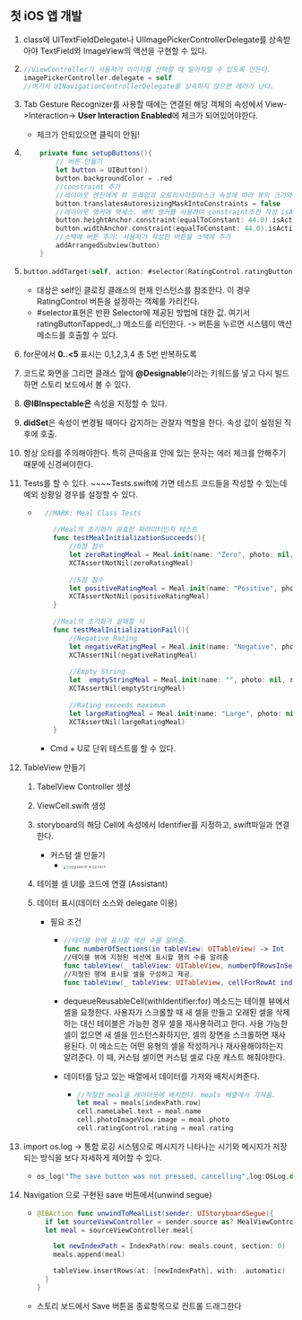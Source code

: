 ## 첫 iOS 앱 개발

1. class에 UITextFieldDelegate나 UIImagePickerControllerDelegate를 상속받아야 TextField와 ImageView의 액션을 구현할 수 있다.

2. ```swift
   //ViewController가 사용자가 이미지를 선택할 때 알아차릴 수 있도록 만든다.
   imagePickerController.delegate = self
   //여기서 UINavigationControllerDelegate를 상속하지 않으면 에러가 난다.
   ```

3. Tab Gesture Recognizer를 사용할 때에는 연결된 해당 객체의 속성에서 View->Interaction-> **User Interaction Enabled**에 체크가 되어있어야한다.

   - 체크가 안되있으면 클릭이 안됨!

4. ```swift
       private func setupButtons(){
           // 버튼 만들기
           let button = UIButton()
           button.backgroundColor = .red
           //constraint 추가
           //레이아웃 엔진에게 뷰 프레임과 오토리사이징마스크 속성에 따라 뷰의 크기와 위치를 정의하는 제약 조건을 만들도록 지시
           button.translatesAutoresizingMaskIntoConstraints = false
           //레이아웃 앵커에 액세스. 배치 앵커를 사용하여 constraint조건 작성 isActive는 구속 조건을 활성화하거나 비활성화
           button.heightAnchor.constraint(equalToConstant: 44.0).isActive = true
           button.widthAnchor.constraint(equalToConstant: 44.0).isActive = true
           //스택에 버튼 추가: 사용자가 작성한 버튼을 스택에 추가
           addArrangedSubview(button)
       }
   ```

5. ```swift
   button.addTarget(self, action: #selector(RatingControl.ratingButtonTapped(button:)), for: .touchUpInside)
   ```

   - 대상은 self인 클로징 클래스의 현재 인스턴스를 참조한다. 이 경우 RatingControl 버튼을 설정하는 객체를 가리킨다.
   - #selector표현은 반환 Selector에 제공된 방법에 대한 값. 여기서 ratingButtonTapped(_:) 메소드를 리턴한다. -> 버튼을 누르면 시스템이 액션 메소드를 호출할 수 있다.

6. for문에서 **0..<5** 표시는  0,1,2,3,4 총 5번 반복하도록

7. 코드로 화면을 그리면 클래스 앞에 **@Designable**이라는 키워드를 넣고 다시 빌드하면 스토리 보드에서 볼 수 있다.

8. **@IBInspectable은** 속성을 지정할 수 있다.

9. **didSet**은 속성이 변경될 때마다 감지하는 관찰자 역할을 한다. 속성 값이 설정된 직후에 호출.

10. 항상 오타를 주의해야한다. 특히 큰따옴표 안에 있는 문자는 에러 체크를 안해주기 때문에 신경써야한다.

11. Tests를 할 수 있다. ~~~~Tests.swift에 가면 테스트 코드들을 작성할 수 있는데 예외 상황일 경우를 설정할 수 있다.

    - ```swift
        //MARK: Meal Class Tests
          
          //Meal의 초기화가 유효한 파라미터인지 테스트
          func testMealInitializationSucceeds(){
              //0점 점수
              let zeroRatingMeal = Meal.init(name: "Zero", photo: nil, rating: 0)
              XCTAssertNotNil(zeroRatingMeal)
              
              //5점 점수
              let positiveRatingMeal = Meal.init(name: "Positive", photo: nil, rating: 5)
              XCTAssertNotNil(positiveRatingMeal)
          }
          
          //Meal의 초기화가 실패할 시
          func testMealInitializationFail(){
              //Negative Rating
              let negativeRatingMeal = Meal.init(name: "Negative", photo: nil, rating: -1)
              XCTAssertNil(negativeRatingMeal)
              
              //Empty String
              let  emptyStringMeal = Meal.init(name: "", photo: nil, rating: 0)
              XCTAssertNil(emptyStringMeal)
              
              //Rating exceeds maximum
              let largeRatingMeal = Meal.init(name: "Large", photo: nil, rating: 6)
              XCTAssertNil(largeRatingMeal)
          }
      ```

      - Cmd + U로 단위 테스트를 할 수 있다.

12. TableView 만들기

    1. TabelView Controller 생성

    2. ViewCell.swift 생성

    3. storyboard의 해당 Cell에 속성에서 Identifier를 지정하고, swift파일과 연결한다.

       - 커스텀 셀 만들기
         - <img src="../img/스크린샷 2020-07-14 오후 5.02.11.png" alt="스크린샷 2020-07-14 오후 5.02.11" style="zoom:33%;" />

    4. 테이블 셀 UI를 코드에 연결 (Assistant)

    5. 데이터 표시(데이터 소스와 delegate 이용)

       - 필요 조건

         - ```swift
           //테이블 뷰에 표시할 섹션 수를 알려줌.
           func numberOfSections(in tableView: UITableView) -> Int
           //테이블 뷰에 지정된 섹션에 표시할 행의 수를 알려줌
           func tableView(_ tableView: UITableView, numberOfRowsInSection section: Int) -> Int
           //지정된 행에 표시할 셀을 구성하고 제공.
           func tableView(_ tableView: UITableView, cellForRowAt indexPath: IndexPath) -> UITableViewCell
           ```

         - dequeueReusableCell(withIdentifier:for) 메소드는 테이블 뷰에서 셀을 요청한다. 사용자가 스크롤할 때 새 셀을 만들고 오래된 셀을 삭제하는 대신 테이블은 가능한 경우 셀을 재사용하려고 한다. 사용 가능한 셀이 없으면 새 셀을 인스턴스화하지만, 셀의 장면을 스크롤하면 재사용된다. 이 메소드는 어떤 유형의 셀을 작성하거나 재사용해야하는지 알려준다. 이 때, 커스텀 셀이면 커스텀 셀로 다운 캐스트 해줘야한다.

         - 데이터를 담고 있는 배열에서 데이터를 가져와 배치시켜준다.

           - ```swift
             //적절한 meal을 레이아웃에 배치한다. meals 배열에서 가져옴.
             let meal = meals[indexPath.row]
             cell.nameLabel.text = meal.name
             cell.photoImageView.image = meal.photo
             cell.ratingControl.rating = meal.rating
             ```

13. import os.log -> 통합 로깅 시스템으로 메시지가 나타나는 시기와 메시지가 저장되는 방식을 보다 자세하게 제어할 수 있다.

    - ```swift 
      os_log("The save button was not pressed, cancelling",log:OSLog.default, type: .debug)
      ```

14. Navigation 으로 구현된 save 버튼에서(unwind segue)

    - ```swift
      @IBAction func unwindToMealList(sender: UIStoryboardSegue){
        if let sourceViewController = sender.source as? MealViewController ,
        let meal = sourceViewController.meal{
      
          let newIndexPath = IndexPath(row: meals.count, section: 0)
          meals.append(meal)
      
          tableView.insertRows(at: [newIndexPath], with: .automatic)
        }
      }
      ```

    - 스토리 보드에서 Save 버튼을 종료항목으로 컨트롤 드래그한다

